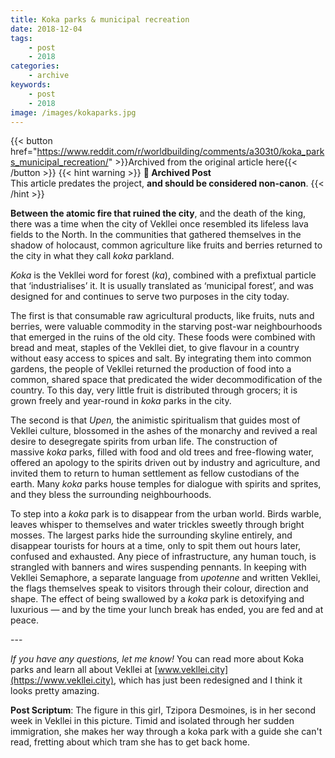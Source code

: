 ```yaml
---
title: Koka parks & municipal recreation
date: 2018-12-04
tags:
    - post
    - 2018
categories:
    - archive
keywords:
    - post
    - 2018
image: /images/kokaparks.jpg
---
```

{{< button href="https://www.reddit.com/r/worldbuilding/comments/a303t0/koka_parks_municipal_recreation/" >}}Archived from the original article here{{< /button >}}
{{< hint warning >}}
**🌸 Archived Post**  
This article predates the project, **and should be considered non-canon**.
{{< /hint >}}

**Between the atomic fire that ruined the city**, and the death of the king, there was a time when the city of Vekllei once resembled its lifeless lava fields to the North. In the communities that gathered themselves in the shadow of holocaust, common agriculture like fruits and berries returned to the city in what they call *koka* parkland.

*Koka* is the Vekllei word for forest (*ka*), combined with a prefixtual particle that ‘industrialises’ it. It is usually translated as ‘municipal forest’, and was designed for and continues to serve two purposes in the city today.

The first is that consumable raw agricultural products, like fruits, nuts and berries, were valuable commodity in the starving post-war neighbourhoods that emerged in the ruins of the old city. These foods were combined with bread and meat, staples of the Vekllei diet, to give flavour in a country without easy access to spices and salt. By integrating them into common gardens, the people of Vekllei returned the production of food into a common, shared space that predicated the wider decommodification of the country. To this day, very little fruit is distributed through grocers; it is grown freely and year-round in *koka* parks in the city.

The second is that *Upen,* the animistic spiritualism that guides most of Vekllei culture, blossomed in the ashes of the monarchy and revived a real desire to desegregate spirits from urban life. The construction of massive *koka* parks, filled with food and old trees and free-flowing water, offered an apology to the spirits driven out by industry and agriculture, and invited them to return to human settlement as fellow custodians of the earth. Many *koka* parks house temples for dialogue with spirits and sprites, and they bless the surrounding neighbourhoods.

To step into a *koka* park is to disappear from the urban world. Birds warble, leaves whisper to themselves and water trickles sweetly through bright mosses. The largest parks hide the surrounding skyline entirely, and disappear tourists for hours at a time, only to spit them out hours later, confused and exhausted. Any piece of infrastructure, any human touch, is strangled with banners and wires suspending pennants. In keeping with Vekllei Semaphore, a separate language from *upotenne* and written Vekllei, the flags themselves speak to visitors through their colour, direction and shape. The effect of being swallowed by a *koka* park is detoxifying and luxurious — and by the time your lunch break has ended, you are fed and at peace.

\---

*If you have any questions, let me know!* You can read more about Koka parks and learn all about Vekllei at [www.vekllei.city](https://www.vekllei.city), which has just been redesigned and I think it looks pretty amazing.

**Post Scriptum**: The figure in this girl, Tzipora Desmoines, is in her second week in Vekllei in this picture. Timid and isolated through her sudden immigration, she makes her way through a koka park with a guide she can't read, fretting about which tram she has to get back home.
